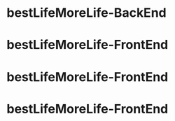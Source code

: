# bestLifeMoreLife-BackEnd
# bestLifeMoreLife-FrontEnd
# bestLifeMoreLife-FrontEnd
# bestLifeMoreLife-FrontEnd
